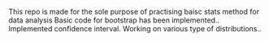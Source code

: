 This repo is made for the sole purpose of practising baisc stats method for data analysis
Basic code for bootstrap has been implemented..
Implemented confidence interval.
Working on various type of distributions..
